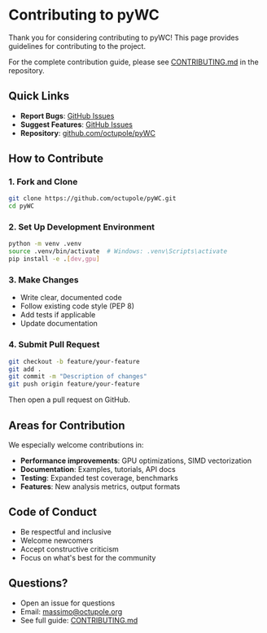 # Contributing to pyWC

Thank you for considering contributing to pyWC! This page provides guidelines for contributing to the project.

For the complete contribution guide, please see [CONTRIBUTING.md](https://github.com/octupole/pyWC/blob/main/CONTRIBUTING.md) in the repository.

## Quick Links

- **Report Bugs**: [GitHub Issues](https://github.com/octupole/pyWC/issues)
- **Suggest Features**: [GitHub Issues](https://github.com/octupole/pyWC/issues)
- **Repository**: [github.com/octupole/pyWC](https://github.com/octupole/pyWC)

## How to Contribute

### 1. Fork and Clone

```bash
git clone https://github.com/octupole/pyWC.git
cd pyWC
```

### 2. Set Up Development Environment

```bash
python -m venv .venv
source .venv/bin/activate  # Windows: .venv\Scripts\activate
pip install -e .[dev,gpu]
```

### 3. Make Changes

- Write clear, documented code
- Follow existing code style (PEP 8)
- Add tests if applicable
- Update documentation

### 4. Submit Pull Request

```bash
git checkout -b feature/your-feature
git add .
git commit -m "Description of changes"
git push origin feature/your-feature
```

Then open a pull request on GitHub.

## Areas for Contribution

We especially welcome contributions in:

- **Performance improvements**: GPU optimizations, SIMD vectorization
- **Documentation**: Examples, tutorials, API docs
- **Testing**: Expanded test coverage, benchmarks
- **Features**: New analysis metrics, output formats

## Code of Conduct

- Be respectful and inclusive
- Welcome newcomers
- Accept constructive criticism
- Focus on what's best for the community

## Questions?

- Open an issue for questions
- Email: massimo@octupole.org
- See full guide: [CONTRIBUTING.md](https://github.com/octupole/pyWC/blob/main/CONTRIBUTING.md)
